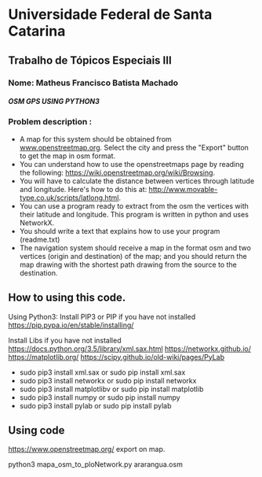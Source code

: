 # Universidade Federal de Santa Catarina
## Trabalho de Tópicos Especiais III
### Nome: Matheus Francisco Batista Machado

##### OSM GPS USING PYTHON3

### Problem description :

*	A map for this system should be obtained from www.openstreetmap.org. Select the city and press the "Export" button to get the map in osm format.
*	You can understand how to use the openstreetmaps page by reading the following: https://wiki.openstreetmap.org/wiki/Browsing.
*	You will have to calculate the distance between vertices through latitude and longitude. Here's how to do this at: http://www.movable-type.co.uk/scripts/latlong.html.
*	You can use a program ready to extract from the osm the vertices with their latitude and longitude. This program is written in python and uses NetworkX.
*	You should write a text that explains how to use your program (readme.txt)
* 	The navigation system should receive a map in the format osm and two vertices (origin and destination) of the map; and you should return the map drawing with the shortest path drawing from the source to the destination.



## How to using this code.

Using Python3:
Install PIP3 or PIP if you have not installed
https://pip.pypa.io/en/stable/installing/

Install Libs if you have not installed
https://docs.python.org/3.5/library/xml.sax.html
https://networkx.github.io/
https://matplotlib.org/
https://scipy.github.io/old-wiki/pages/PyLab

* sudo pip3 install xml.sax  or  sudo pip install xml.sax
* sudo pip3 install networkx  or  sudo pip install networkx
* sudo pip3 install matplotlibv or sudo pip install matplotlib
* sudo pip3 install numpy or sudo pip install numpy
* sudo pip3 install pylab or sudo pip install pylab


## Using code
https://www.openstreetmap.org/
export on map.


python3 mapa_osm_to_ploNetwork.py ararangua.osm

<a img="https://github.com/matheusfrancisco/OSM_GRAPH_DIJKSTRA/blob/master/mapa.png"></a>